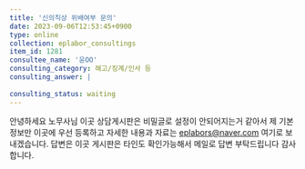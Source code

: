 ```yaml
---
title: '신의칙상 위배여부 문의'
date: 2023-09-06T12:53:45+0900
type: online
collection: eplabor_consultings
item_id: 1281
consultee_name: '윤OO'
consulting_category: 해고/징계/인사 등
consulting_answer: |
    
consulting_status: waiting
---
```


안녕하세요 노무사님 이곳 상담게시판은 비밀글로 설정이 안되어지는거 같아서 제 기본정보만 이곳에 우선 등록하고 자세한 내용과 자료는 eplabors@naver.com 여기로 보내겠습니다. 답변은 이곳 게시판은 타인도 확인가능해서 메일로 답변 부탁드립니다 감사합니다.
